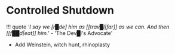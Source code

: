 # Controlled Shutdown


!!! quote
    *'I say we [r█de] him as [[trav█l|far]] as we can.  And then [[f██d|eat]] him.'*
											    - 'The Dev█l's Advocate'

- Add Weinstein, witch hunt, rhinoplasty